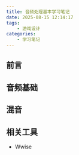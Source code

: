 ```yaml
---
title: 音频处理基本学习笔记
date: 2025-08-15 12:14:17
tags:
    - 游戏设计
categories:
    - 学习笔记
---
```

## 前言

## 音频基础

## 混音

## 相关工具
- Wwise